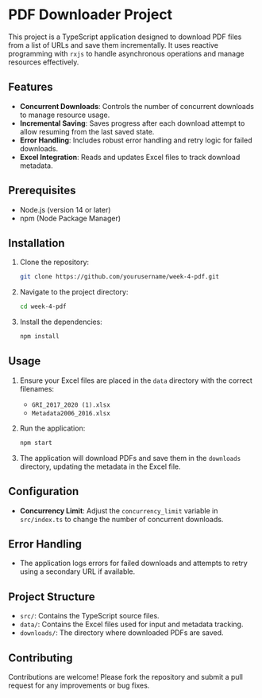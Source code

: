 # PDF Downloader Project

This project is a TypeScript application designed to download PDF files from a list of URLs and save them incrementally. It uses reactive programming with `rxjs` to handle asynchronous operations and manage resources effectively.

## Features

- **Concurrent Downloads**: Controls the number of concurrent downloads to manage resource usage.
- **Incremental Saving**: Saves progress after each download attempt to allow resuming from the last saved state.
- **Error Handling**: Includes robust error handling and retry logic for failed downloads.
- **Excel Integration**: Reads and updates Excel files to track download metadata.

## Prerequisites

- Node.js (version 14 or later)
- npm (Node Package Manager)

## Installation

1. Clone the repository:
   ```bash
   git clone https://github.com/yourusername/week-4-pdf.git
   ```

2. Navigate to the project directory:
   ```bash
   cd week-4-pdf
   ```

3. Install the dependencies:
   ```bash
   npm install
   ```

## Usage

1. Ensure your Excel files are placed in the `data` directory with the correct filenames:
   - `GRI_2017_2020 (1).xlsx`
   - `Metadata2006_2016.xlsx`

2. Run the application:
   ```bash
   npm start
   ```

3. The application will download PDFs and save them in the `downloads` directory, updating the metadata in the Excel file.

## Configuration

- **Concurrency Limit**: Adjust the `concurrency_limit` variable in `src/index.ts` to change the number of concurrent downloads.

## Error Handling

- The application logs errors for failed downloads and attempts to retry using a secondary URL if available.

## Project Structure

- `src/`: Contains the TypeScript source files.
- `data/`: Contains the Excel files used for input and metadata tracking.
- `downloads/`: The directory where downloaded PDFs are saved.

## Contributing

Contributions are welcome! Please fork the repository and submit a pull request for any improvements or bug fixes.


